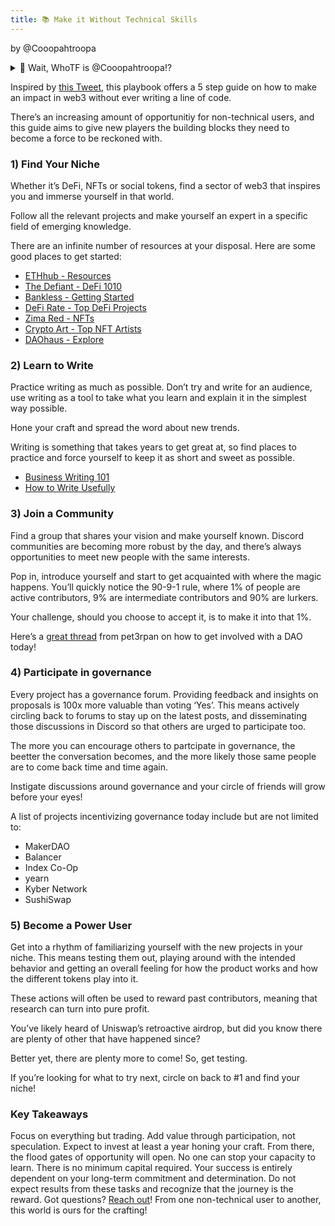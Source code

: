 ```yaml
---
title: 📚 Make it Without Technical Skills
---
```


by @Cooopahtroopa

<details>
<summary>🤔 Wait, WhoTF is @Cooopahtroopa!?</summary>
<br />

"Chance favors the connected mind."

Focused on building communities by making crypto cool again.
Editor of Zerion, MetaCartel DAO, Fitzner Blockchain Consulting, Fire Eyes DAO, and Raid Guild

</details>
<p></p>

Inspired by [this Tweet](https://twitter.com/Cooopahtroopa/status/1336007461719851009?s=20), this playbook offers a 5 step guide on how to make an impact in web3 without ever writing a line of code.

There’s an increasing amount of opportunitiy for non-technical users, and this guide aims to give new players the building blocks they need to become a force to be reckoned with.

### 1) Find Your Niche
Whether it’s DeFi, NFTs or social tokens, find a sector of web3 that inspires you and immerse yourself in that world.

Follow all the relevant projects and make yourself an expert in a specific field of emerging knowledge.

There are an infinite number of resources at your disposal. Here are some good places to get started:

* [ETHhub - Resources](https://docs.ethhub.io/ethereum-basics/resources/)
* [The Defiant - DeFi 1010](https://thedefiant.io/defi-101/)
* [Bankless - Getting Started](https://newsletter.banklesshq.com/p/-guide-1-starting-with-bankless)
* [DeFi Rate - Top DeFi Projects](https://defirate.com/projects/)
* [Zima Red - NFTs](https://andrewsteinwold.substack.com/)
* [Crypto Art - Top NFT Artists](https://cryptoart.io/artists)
* [DAOhaus - Explore](https://daohaus.club/explore)

### 2) Learn to Write
Practice writing as much as possible. Don’t try and write for an audience, use writing as a tool to take what you learn and explain it in the simplest way possible.

Hone your craft and spread the word about new trends.

Writing is something that takes years to get great at, so find places to practice and force yourself to keep it as short and sweet as possible.

* [Business Writing 101](https://twitter.com/david_perell/status/1254258945255862278?s=20)
* [How to Write Usefully](http://paulgraham.com/useful.html)

### 3) Join a Community
Find a group that shares your vision and make yourself known. Discord communities are becoming more robust by the day, and there’s always opportunities to meet new people with the same interests.

Pop in, introduce yourself and start to get acquainted with where the magic happens. You’ll quickly notice the 90-9-1 rule, where 1% of people are active contributors, 9% are intermediate contributors and 90% are lurkers.

Your challenge, should you choose to accept it, is to make it into that 1%.

Here’s a [great thread](https://twitter.com/pet3rpan_/status/1335595502725857280?s=20) from pet3rpan on how to get involved with a DAO today!

### 4) Participate in governance
Every project has a governance forum. Providing feedback and insights on proposals is 100x more valuable than voting ‘Yes’. This means actively circling back to forums to stay up on the latest posts, and disseminating those discussions in Discord so that others are urged to participate too.

The more you can encourage others to partcipate in governance, the beetter the conversation becomes, and the more likely those same people are to come back time and time again.

Instigate discussions around governance and your circle of friends will grow before your eyes!

A list of projects incentivizing governance today include but are not limited to:

* MakerDAO
* Balancer
* Index Co-Op
* yearn
* Kyber Network
* SushiSwap

### 5) Become a Power User
Get into a rhythm of familiarizing yourself with the new projects in your niche. This means testing them out, playing around with the intended behavior and getting an overall feeling for how the product works and how the different tokens play into it.

These actions will often be used to reward past contributors, meaning that research can turn into pure profit.

You’ve likely heard of Uniswap’s retroactive airdrop, but did you know there are plenty of other that have happened since?

Better yet, there are plenty more to come! So, get testing.

If you’re looking for what to try next, circle on back to #1 and find your niche!

### Key Takeaways
Focus on everything but trading. Add value through participation, not speculation.
Expect to invest at least a year honing your craft. From there, the flood gates of opportunity will open.
No one can stop your capacity to learn. There is no minimum capital required.
Your success is entirely dependent on your long-term commitment and determination. Do not expect results from these tasks and recognize that the journey is the reward.
Got questions? [Reach out](https://twitter.com/Cooopahtroopa)! From one non-technical user to another, this world is ours for the crafting!
